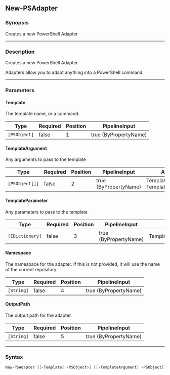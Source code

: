 New-PSAdapter
-------------

### Synopsis
Creates a new PowerShell Adapter

---

### Description

Creates a new PowerShell Adapter.

Adapters allow you to adapt anything into a PowerShell command.

---

### Parameters
#### **Template**
The template name, or a command.

|Type        |Required|Position|PipelineInput        |
|------------|--------|--------|---------------------|
|`[PSObject]`|false   |1       |true (ByPropertyName)|

#### **TemplateArgument**
Any arguments to pass to the template

|Type          |Required|Position|PipelineInput        |Aliases                           |
|--------------|--------|--------|---------------------|----------------------------------|
|`[PSObject[]]`|false   |2       |true (ByPropertyName)|TemplateArguments<br/>TemplateArgs|

#### **TemplateParameter**
Any parameters to pass to the template

|Type           |Required|Position|PipelineInput        |Aliases           |
|---------------|--------|--------|---------------------|------------------|
|`[IDictionary]`|false   |3       |true (ByPropertyName)|TemplateParameters|

#### **Namespace**
The namespace for the adapter.
If this is not provided, it will use the name of the current repository.

|Type      |Required|Position|PipelineInput        |
|----------|--------|--------|---------------------|
|`[String]`|false   |4       |true (ByPropertyName)|

#### **OutputPath**
The output path for the adapter.

|Type      |Required|Position|PipelineInput        |
|----------|--------|--------|---------------------|
|`[String]`|false   |5       |true (ByPropertyName)|

---

### Syntax
```PowerShell
New-PSAdapter [[-Template] <PSObject>] [[-TemplateArgument] <PSObject[]>] [[-TemplateParameter] <IDictionary>] [[-Namespace] <String>] [[-OutputPath] <String>] [<CommonParameters>]
```
